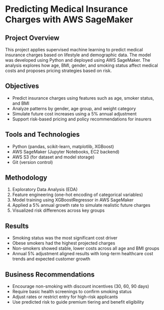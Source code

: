 # Predicting Medical Insurance Charges with AWS SageMaker

## Project Overview
This project applies supervised machine learning to predict medical insurance charges based on lifestyle and demographic data. The model was developed using Python and deployed using AWS SageMaker. The analysis explores how age, BMI, gender, and smoking status affect medical costs and proposes pricing strategies based on risk.

## Objectives
- Predict insurance charges using features such as age, smoker status, and BMI  
- Analyze patterns by gender, age group, and weight category  
- Simulate future cost increases using a 5% annual adjustment  
- Support risk-based pricing and policy recommendations for insurers

## Tools and Technologies
- Python (pandas, scikit-learn, matplotlib, XGBoost)  
- AWS SageMaker (Jupyter Notebooks, EC2 backend)  
- AWS S3 (for dataset and model storage)  
- Git (version control)


## Methodology
1. Exploratory Data Analysis (EDA)  
2. Feature engineering (one-hot encoding of categorical variables)  
3. Model training using XGBoostRegressor in AWS SageMaker  
4. Applied a 5% annual growth rate to simulate realistic future charges  
5. Visualized risk differences across key groups

## Results
- Smoking status was the most significant cost driver  
- Obese smokers had the highest projected charges  
- Non-smokers showed stable, lower costs across all age and BMI groups  
- Annual 5% adjustment aligned results with long-term healthcare cost trends and expected customer growth

## Business Recommendations
- Encourage non-smoking with discount incentives (30, 60, 90 days)  
- Require basic health screenings to confirm smoking status  
- Adjust rates or restrict entry for high-risk applicants  
- Use predicted risk to guide premium tiering and benefit eligibility
